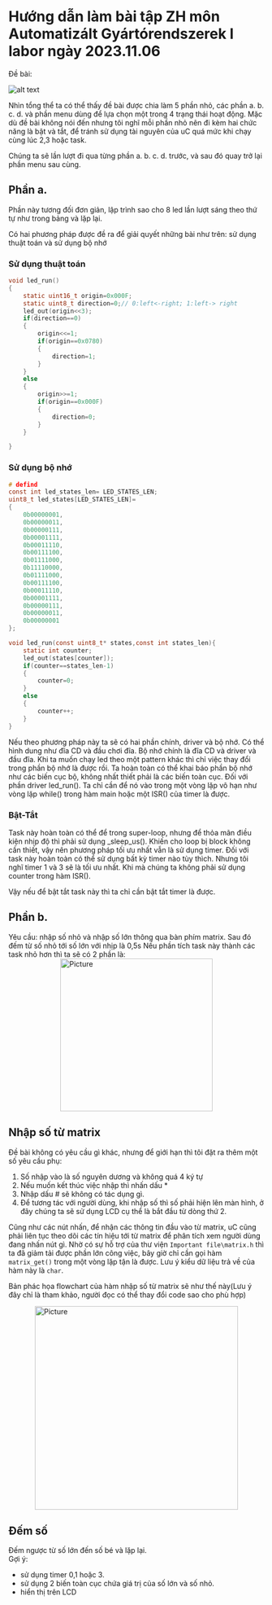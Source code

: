 # Hướng dẫn làm bài tập ZH môn Automatizált Gyártórendszerek I labor ngày 2023.11.06
Đề bài:

![alt text](./task.jpg)

Nhìn tổng thể ta có thể thấy đề bài được chia làm 5 phần nhỏ, các phần a. b. c. d. và phần menu dùng để lựa chọn một trong 4 trạng thái hoạt động.
Mặc dù đề bài không nói đến nhưng tôi nghĩ mỗi phần nhỏ nên đi kèm hai chức năng là bật và tắt, để tránh sử dụng tài nguyên của uC quá mức khi chạy cùng lúc 2,3 hoặc task.

Chúng ta sẽ lần lượt đi qua từng phần a. b. c. d. trước, và sau đó quay trở lại phần menu sau cùng.

## Phần a.
Phần này tương đối đơn giản, lập trình sao cho 8 led lần lượt sáng theo thứ tự như trong bảng và lặp lại. 

Có hai phương pháp được đề ra để giải quyết những bài như trên:
sử dụng thuật toán và sử dụng bộ nhớ

### Sử dụng thuật toán
```C
void led_run()
{
	static uint16_t origin=0x000F;
	static uint8_t direction=0;// 0:left<-right; 1:left-> right
	led_out(origin<<3);
	if(direction==0)
	{
		origin<<=1;
		if(origin==0x0780)
		{
			direction=1;
		}
	}
	else
	{
		origin>>=1;
		if(origin==0x000F)
		{
			direction=0;
		}	
	}

}
```

### Sử dụng bộ nhớ
``` C
# defind 
const int led_states_len= LED_STATES_LEN;
uint8_t led_states[LED_STATES_LEN]=
{
	0b00000001,
	0b00000011,
	0b00000111,
	0b00001111,
	0b00011110,
	0b00111100,
	0b01111000,
	0b11110000,
	0b01111000,
	0b00111100,
	0b00011110,
	0b00001111,
	0b00000111,
	0b00000011,
	0b00000001
};

void led_run(const uint8_t* states,const int states_len){
	static int counter;
	led_out(states[counter]);
	if(counter==states_len-1)
	{
		counter=0;
	}
	else
	{
		counter++;	
	}
}
```
Nếu theo phương pháp này ta sẽ có hai phần chính, driver và bộ nhớ. Có thể hình dung như đĩa CD và đầu chơi đĩa. Bộ nhớ chính là đĩa CD và driver và đầu đĩa. Khi ta muốn chạy led theo một pattern khác thì chỉ việc thay đổi trong phần bộ nhớ là được rồi. Ta hoàn toàn có thể khai báo phần bộ nhớ như các biến cục bộ, không nhất thiết phải là các biến toàn cục. Đối với phần driver led_run(). Ta chỉ cần để nó vào trong một vòng lặp vô hạn như vòng lặp while() trong hàm main hoặc một ISR() của timer là được.

### Bật-Tắt
Task này hoàn toàn có thể để trong super-loop, nhưng để thỏa mãn điều kiện nhịp độ thì phải sử dụng _sleep_us(). Khiến cho loop bị block không cần thiết, vậy nên phương pháp tối ưu nhất vẫn là sử dụng timer. Đối với task này hoàn toàn có thể sử dụng bất kỳ timer nào tùy thìch. Nhưng tôi nghĩ timer 1 và 3 sẽ là tối ưu nhất. Khi mà chúng ta không phải sử dụng counter trong hàm ISR().

Vậy nếu để bật tắt task này thì ta chỉ cần bật tắt timer là được.

## Phần b.
Yêu cầu: nhập số nhỏ và nhập số lớn thông qua bàn phím matrix. Sau đó đếm từ số nhỏ tới số lớn với nhịp là 0,5s
Nếu phần tích task này thành các task nhỏ hơn thì ta sẽ có 2 phần là:
<img src="./draw/task_b_0.png" 
        alt="Picture" 
        width= 300
        style="display: block; margin: 0 auto" />

## Nhập số từ matrix

Đề bài không có yêu cầu gì khác, nhưng để giới hạn thì tôi đặt ra thêm một số yêu cầu phụ:
1. Số nhập vào là số nguyên dương và không quá 4 ký tự
2. Nếu muốn kết thúc việc nhập thì nhấn dấu * 
3. Nhập dấu # sẽ không có tác dụng gì.
4. Để tương tác với người dùng, khi nhập số thì số phải hiện lên màn hình, ở đây chúng ta sẽ sử dụng LCD cụ thể là bắt đầu từ dòng thứ 2.

Cũng như các nút nhấn, để nhận các thông tin đầu vào từ matrix, uC cũng phải liên tục theo dõi các tín hiệu tới từ matrix để phân tích xem người dùng đang nhấn nút gì. Nhờ có sự hỗ trợ của thư viện ```Important file\matrix.h``` thì ta đã giảm tải được phần lớn công việc, bây giờ chỉ cần gọi hàm ```matrix_get()``` trong một vòng lặp tận là được. Lưu ý kiểu dữ liệu trả về của hàm này là ```char```. 

Bản phác họa flowchart của hàm nhập số từ matrix sẽ như thế này(Lưu ý đây chỉ là tham khảo, người đọc có thể thay đổi code sao cho phù hợp)

<img src="./draw/task_b_1.png" 
        alt="Picture" 
        width= 400
        style="display: block; margin: 0 auto" />

## Đếm số
Đếm ngược từ số lớn đến số bé và lặp lại.\
Gợi ý: 
- sử dụng timer 0,1 hoặc 3. 
- sử dụng 2 biến toàn cục chứa giá trị của số lớn và số nhỏ.
- hiển thị trên LCD



			
